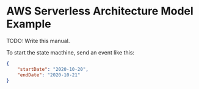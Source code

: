 # AWS Serverless Architecture Model Example

TODO: Write this manual. 

To start the state macthine, send an event like this:

```json
{
    "startDate": "2020-10-20",
    "endDate": "2020-10-21"
}
```